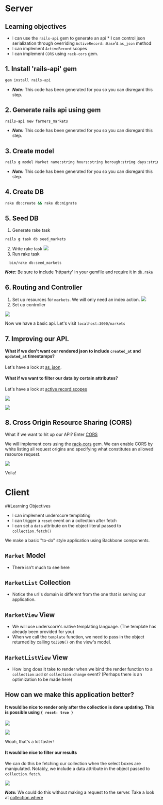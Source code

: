 # Server
## Learning objectives
* I can use the `rails-api` gem to generate an api * I can control json serialization through overriding `ActiveRecord::Base`'s `as_json` method
* I can implement `ActiveRecord` scopes
* I can implement `CORS` using `rack-cors` gem.


## 1. Install 'rails-api' gem
```bash
gem install rails-api
```

- ***Note:*** This code has been generated for you so you can disregard this step.


## 2. Generate rails api using gem
```bash
rails-api new farmers_markets
```

- ***Note:*** This code has been generated for you so you can disregard this step.

## 3. Create model
```bash
rails g model Market name:string hours:string borough:string days:string street_address:string latitude:float longitude:float
```
- ***Note:*** This code has been generated for you so you can disregard this step.

## 4. Create DB
```bash
rake db:create && rake db:migrate
```

## 5. Seed DB
1.  Generate rake task
```
rails g task db seed_markets
```
2.  Write rake task
![](/images/seed_markets.png)
3.  Run rake task
```bash
  bin/rake db:seed_markets
```
***Note:*** Be sure to include 'httparty' in your gemfile and require it in `db.rake`

## 6. Routing and Controller

1.  Set up resources for `markets`.  We will only need an index action.
![](/images/routes.png)
2. Set up controller

![](/images/controller_1.png)

Now we have a basic api.  Let's visit `localhost:3000/markets`


## 7.  Improving our API.  

#### What if we don't want our rendered json to include `created_at` and `updated_at` timestamps?

Let's have a look at [as_json](http://api.rubyonrails.org/classes/ActiveModel/Serializers/JSON.html#method-i-as_json).

#### What if we want to filter our data by certain attributes?

Let's have a look at [active record scopes](http://guides.rubyonrails.org/active_record_querying.html#scopes)

![](/images/scopes.png)

![](/images/controller_2.png)


## 8. Cross Origin Resource Sharing (CORS)

What if we want to hit up our API?  Enter [CORS](http://enable-cors.org/)

We will implement cors using the [rack-cors](https://github.com/cyu/rack-cors) gem.  We can enable CORS by white listing all request origins and specifying what constitutes an allowed resource request.

![](/images/cors.png)

Voila!


# Client

##Learning Objectives
* I can implement underscore templating
* I can trigger a `reset` event on a collection after fetch
* I can set a `data` attribute on the object literal passed to `collection.fetch()`

We make a basic "to-do" style application using Backbone components.  

## `Market` Model
* There isn't much to see here

## `MarketList` Collection
* Notice the url's domain is different from the one that is serving our application.

## `MarketView` View
* We will use underscore's native templating language.  (The template has already been provided for you)
* When we call the `template` function, we need to pass in the object returned by calling `toJSON()` on the view's model.  

## `MarketListView` View
* How long does it take to render when we bind the render function to a `collection:add` or `collection:change` event? (Perhaps there is an optimization to be made here)


## How can we make this application better?

#### It would be nice to render only after the collection is done updating.  This is possible using `{ reset: true }`

![](/images/fetch_reset.png)

![](/images/bind_to_reset.png)


Woah, that's a lot faster!

#### It would be nice to filter our results  

We can do this be fetching our collection when the select boxes are manipulated.  Notably, we include a data attribute in the object passed to `collection.fetch`.

![](/images/fetch_with_data.png)


***Note:*** We could do this without making a request to the server.  Take a look at [collection.where](http://backbonejs.org/#Collection-where)

